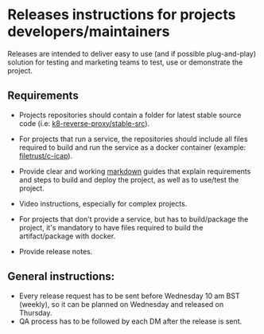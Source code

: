 # Releases instructions for projects developers/maintainers

Releases are intended to deliver easy to use (and if possible plug-and-play) solution for testing and marketing teams to test, use or demonstrate the project.

## Requirements

- Projects repositories should contain a folder for latest stable source code (i.e: [k8-reverse-proxy/stable-src](https://github.com/k8-proxy/k8-reverse-proxy/tree/master/stable-src)).

- For projects that run a service, the repositories should include all files required to build and run the service as a docker container (example: [filetrust/c-icap](https://github.com/filetrust/c-icap)).

- Provide clear and working [markdown](https://guides.github.com/features/mastering-markdown) guides that explain requirements and steps to build and deploy the project, as well as to use/test the project.

- Video instructions, especially for complex projects.

- For projects that don't provide a service, but has to build/package the project, it's mandatory to have files required to build the artifact/package with docker.

- Provide release notes. 

## General instructions:

- Every release request has to be sent before Wednesday 10 am BST (weekly), so it can be planned on Wednesday and released on Thursday. 
- QA process has to be followed by each DM after the release is sent.
